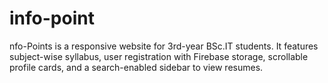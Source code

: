 # info-point
nfo-Points is a responsive website for 3rd-year BSc.IT students. It features subject-wise syllabus, user registration with Firebase storage, scrollable profile cards, and a search-enabled sidebar to view resumes.
